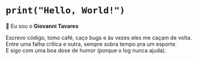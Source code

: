 # `print("Hello, World!")`

👋 Eu sou o **Giovanni Tavares**  

Escrevo código, tomo café, caço bugs e às vezes eles me caçam de volta.  
Entre uma falha crítica e outra, sempre sobra tempo pra um esporte.  
E sigo com uma boa dose de humor (porque o log nunca ajuda).  
